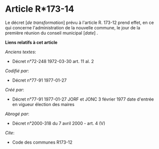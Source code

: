# Article R*173-14

Le décret [*de transformation*] prévu à l'article R. 173-12 prend effet, en ce qui concerne l'administration de la nouvelle
commune, le jour de la première réunion du conseil municipal [*date*] .

**Liens relatifs à cet article**

_Anciens textes_:

  - Décret n°72-248 1972-03-30 art. 11 al. 2

_Codifié par_:

  - Décret n°77-91 1977-01-27

_Créé par_:

  - Décret n°77-91 1977-01-27 JORF et JONC 3 février 1977 date d'entrée en vigueur élection des maires

_Abrogé par_:

  - Décret n°2000-318 du 7 avril 2000 - art. 4 (V)

_Cite_:

  - Code des communes R173-12

